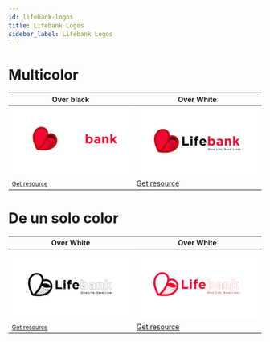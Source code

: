 ```yaml
---
id: lifebank-logos
title: Lifebank Logos
sidebar_label: Lifebank Logos
---
```


# Multicolor
Over black | Over White
------------ | -------------
<img style="background-color: black;" src="https://raw.githubusercontent.com/eoscostarica/lifebank/master/docs/logos/1-Overblack-lifebank-logo-v1-may25-2020-01.svg" width="100%"> | <img src="https://raw.githubusercontent.com/eoscostarica/lifebank/master/docs/logos/2-OverWhite-lifebank-logo-v1-may25-2020-01.svg" width="100%">
<small>[Get resource](https://raw.githubusercontent.com/eoscostarica/lifebank/master/docs/logos/1-Overblack-lifebank-logo-v1-may25-2020-01.svg)</small> | [Get resource](https://raw.githubusercontent.com/eoscostarica/lifebank/master/docs/logos/2-OverWhite-lifebank-logo-v1-may25-2020-01.svg)

# De un solo color
Over White | Over White
------------ | -------------
<img src="https://raw.githubusercontent.com/eoscostarica/lifebank/master/docs/logos/3-byw-OverWhite--lifebank-logo-v1-may25-2020-01.svg" width="100%"> | <img src="https://raw.githubusercontent.com/eoscostarica/lifebank/master/docs/logos/4-singleColor-OverWhite--lifebank-logo-v1-may25-2020-01.svg" width="100%">
<small>[Get resource](https://raw.githubusercontent.com/eoscostarica/lifebank/master/docs/logos/3-byw-OverWhite--lifebank-logo-v1-may25-2020-01.svg)</small> | [Get resource](https://raw.githubusercontent.com/eoscostarica/lifebank/master/docs/logos/4-singleColor-OverWhite--lifebank-logo-v1-may25-2020-01.svg)